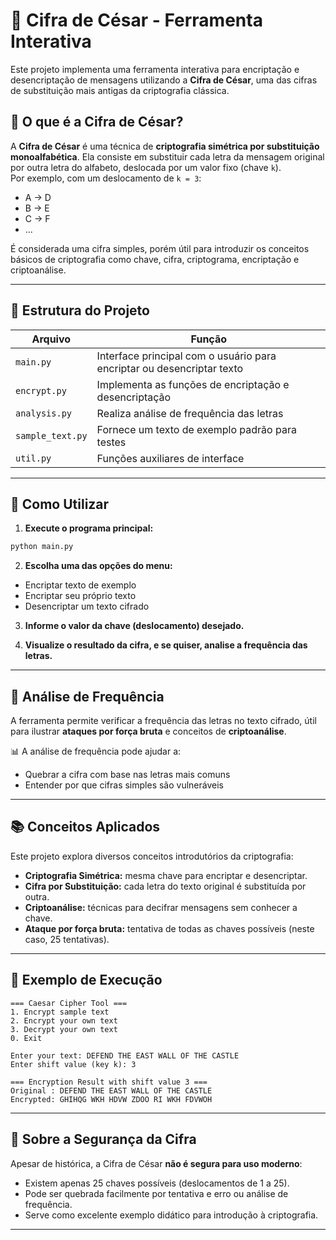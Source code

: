 # 🔐 Cifra de César - Ferramenta Interativa

Este projeto implementa uma ferramenta interativa para encriptação e desencriptação de mensagens utilizando a **Cifra de César**, uma das cifras de substituição mais antigas da criptografia clássica.

## 🧠 O que é a Cifra de César?

A **Cifra de César** é uma técnica de **criptografia simétrica por substituição monoalfabética**. Ela consiste em substituir cada letra da mensagem original por outra letra do alfabeto, deslocada por um valor fixo (chave `k`).  
Por exemplo, com um deslocamento de `k = 3`:
- A → D  
- B → E  
- C → F  
- ...

É considerada uma cifra simples, porém útil para introduzir os conceitos básicos de criptografia como chave, cifra, criptograma, encriptação e criptoanálise.

---

## 📁 Estrutura do Projeto

| Arquivo            | Função                                                                 |
|--------------------|------------------------------------------------------------------------|
| `main.py`          | Interface principal com o usuário para encriptar ou desencriptar texto |
| `encrypt.py`       | Implementa as funções de encriptação e desencriptação                  |
| `analysis.py`      | Realiza análise de frequência das letras                               |
| `sample_text.py`   | Fornece um texto de exemplo padrão para testes                         |
| `util.py`          | Funções auxiliares de interface            |

---

## 🧪 Como Utilizar

1. **Execute o programa principal:**

```bash
python main.py
```

2. **Escolha uma das opções do menu:**
- Encriptar texto de exemplo
- Encriptar seu próprio texto
- Desencriptar um texto cifrado

3. **Informe o valor da chave (deslocamento) desejado.**

4. **Visualize o resultado da cifra, e se quiser, analise a frequência das letras.**

---

## 🔎 Análise de Frequência

A ferramenta permite verificar a frequência das letras no texto cifrado, útil para ilustrar **ataques por força bruta** e conceitos de **criptoanálise**.

📊 A análise de frequência pode ajudar a:
- Quebrar a cifra com base nas letras mais comuns
- Entender por que cifras simples são vulneráveis

---

## 📚 Conceitos Aplicados

Este projeto explora diversos conceitos introdutórios da criptografia:

- **Criptografia Simétrica:** mesma chave para encriptar e desencriptar.
- **Cifra por Substituição:** cada letra do texto original é substituída por outra.
- **Criptoanálise:** técnicas para decifrar mensagens sem conhecer a chave.
- **Ataque por força bruta:** tentativa de todas as chaves possíveis (neste caso, 25 tentativas).

---

## 🔐 Exemplo de Execução

```
=== Caesar Cipher Tool ===
1. Encrypt sample text
2. Encrypt your own text
3. Decrypt your own text
0. Exit

Enter your text: DEFEND THE EAST WALL OF THE CASTLE
Enter shift value (key k): 3

=== Encryption Result with shift value 3 ===
Original : DEFEND THE EAST WALL OF THE CASTLE
Encrypted: GHIHQG WKH HDVW ZDOO RI WKH FDVWOH
```

---

## 🧠 Sobre a Segurança da Cifra

Apesar de histórica, a Cifra de César **não é segura para uso moderno**:

- Existem apenas 25 chaves possíveis (deslocamentos de 1 a 25).
- Pode ser quebrada facilmente por tentativa e erro ou análise de frequência.
- Serve como excelente exemplo didático para introdução à criptografia.

---